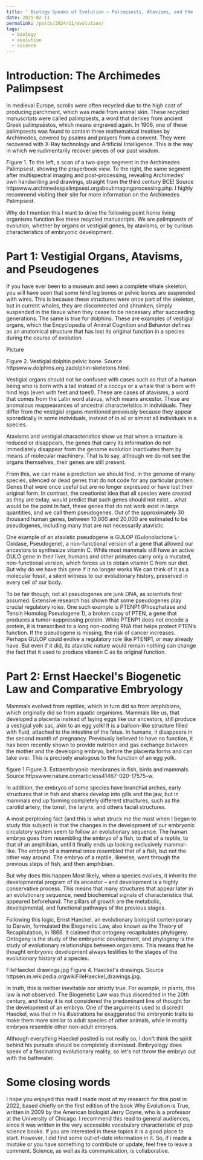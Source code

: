 ```yaml
---
title: ' Biology Speaks of Evolution – Palimpsests, Atavisms, and the (Disproved) "Biogenetic Law"'
date: 2025-02-11
permalink: /posts/2024/11/evolution/
tags:
  - biology
  - evolution
  - science
---
```


Introduction: The Archimedes Palimpsest
====

In medieval Europe, scrolls were often recycled due to the high cost of producing parchment, which was made from animal skin. These recycled manuscripts were called palimpsests, a word that derives from ancient Greek palimpsēstos, which means engraved again. In 1906, one of these palimpsests was found to contain three mathematical treatises by Archimedes, covered by psalms and prayers from a convent. They were recovered with X-Ray technology and Artificial Intelligence. This is the way in which we rudimentarily recover pieces of our past wisdom.

Figure 1. To the left, a scan of a two-page segment in the Archimedes Palimpsest, showing the prayerbook view. To the right, the same segment after multispectral imaging and post-processing, revealing Archimedes' own handwriting and drawings, straight from the third century BCE! Source httpswww.archimedespalimpsest.orgaboutimagingprocessing.php. I highly recommend visiting their site for more information on the Archimedes Palimpsest.

Why do I mention this I want to drive the following point home living organisms function like these recycled manuscripts. We are palimpsests of evolution, whether by organs or vestigial genes, by atavisms, or by curious characteristics of embryonic development.

Part 1: Vestigial Organs, Atavisms, and Pseudogenes
====

If you have ever been to a museum and seen a complete whale skeleton, you will have seen that some hind leg bones or pelvic bones are suspended with wires. This is because these structures were once part of the skeleton, but in current whales, they are disconnected and shrunken, simply suspended in the tissue when they cease to be necessary after succeeding generations. The same is true for dolphins. These are examples of vestigial organs, which the Encyclopedia of Animal Cognition and Behavior defines as an anatomical structure that has lost its original function in a species during the course of evolution.

Picture

Figure 2. Vestigial dolphin pelvic bone. Source httpswww.dolphins.org.zadolphin-skeletons.html.

Vestigial organs should not be confused with cases such as that of a human being who is born with a tail instead of a coccyx or a whale that is born with hind legs (even with feet and toes!). These are cases of atavisms, a word that comes from the Latin word atavus, which means ancestor. These are anomalous reappearances of ancestral characteristics in individuals. They differ from the vestigial organs mentioned previously because they appear sporadically in some individuals, instead of in all or almost all individuals in a species.

Atavisms and vestigial characteristics show us that when a structure is reduced or disappears, the genes that carry its information do not immediately disappear from the genome evolution inactivates them by means of molecular machinery. That is to say, although we do not see the organs themselves, their genes are still present.

From this, we can make a prediction we should find, in the genome of many species, silenced or dead genes that do not code for any particular protein. Genes that were once useful but are no longer expressed or have lost their original form. In contrast, the creationist idea that all species were created as they are today, would predict that such genes should not exist... what would be the point In fact, these genes that do not work exist in large quantities, and we call them pseudogenes. Out of the approximately 30 thousand human genes, between 10,000 and 20,000 are estimated to be pseudogenes, including many that are not necessarily atavistic.

One example of an atavistic pseudogene is GULOP (Gulonolactone L-Oxidase, Pseudogene), a non-functional version of a gene that allowed our ancestors to synthesize vitamin C. While most mammals still have an active GULO gene in their liver, humans and other primates carry only a mutated, non-functional version, which forces us to obtain vitamin C from our diet. But why do we have this gene if it no longer works We can think of it as a molecular fossil, a silent witness to our evolutionary history, preserved in every cell of our body.

To be fair though, not all pseudogenes are junk DNA, as scientists first assumed. Extensive research has shown that some pseudogenes play crucial regulatory roles. One such example is PTENP1 (Phosphatase and Tensin Homolog Pseudogene 1), a broken copy of PTEN, a gene that produces a tumor-suppressing protein. While PTENP1 does not encode a protein, it is transcribed to a long non-coding RNA that helps protect PTEN’s function. If the pseudogene is missing, the risk of cancer increases. Perhaps GULOP could evolve a regulatory role like PTENP1, or may already have. But even if it did, its atavistic nature would remain nothing can change the fact that it used to produce vitamin C as its original function.

Part 2: Ernst Haeckel's Biogenetic Law and Comparative Embryology
====

Mammals evolved from reptiles, which in turn did so from amphibians, which originally did so from aquatic organisms. Mammals like us, that developed a placenta instead of laying eggs like our ancestors, still produce a vestigial yolk sac, akin to an egg yolk! It is a balloon-like structure filled with fluid, attached to the intestine of the fetus. In humans, it disappears in the second month of pregnancy. Previously believed to have no function, it has been recently shown to provide nutrition and gas exchange between the mother and the developing embryo, before the placenta forms and can take over. This is precisely analogous to the function of an egg yolk.

figure 1 Figure 3. Extraembryonic membranes in fish, birds and mammals. Source httpswww.nature.comarticless41467-020-17575-w.

In addition, the embryos of some species have branchial arches, early structures that in fish and sharks develop into gills and the jaw, but in mammals end up forming completely different structures, such as the carotid artery, the tonsil, the larynx, and others facial structures.

A most perplexing fact (and this is what struck me the most when I began to study this subject) is that the changes in the development of our embryonic circulatory system seem to follow an evolutionary sequence. The human embryo goes from resembling the embryo of a fish, to that of a reptile, to that of an amphibian, until it finally ends up looking exclusively mammal-like. The embryo of a mammal once resembled that of a fish, but not the other way around. The embryo of a reptile, likewise, went through the previous steps of fish, and then amphibian.

But why does this happen Most likely, when a species evolves, it inherits the developmental program of its ancestor – and development is a highly conservative process. This means that many structures that appear later in an evolutionary sequence, need biochemical signals of characteristics that appeared beforehand. The pillars of growth are the metabolic, developmental, and functional pathways of the previous stages.

Following this logic, Ernst Haeckel, an evolutionary biologist contemporary to Darwin, formulated the Biogenetic Law, also known as the Theory of Recapitulation, in 1866. It claimed that ontogeny recapitulates phylogeny. Ontogeny is the study of the embryonic development, and phylogeny is the study of evolutionary relationships between organisms. This means that he thought embryonic development always testifies to the stages of the evolutionary history of a species.

FileHaeckel drawings.jpg Figure 4. Haeckel's drawings. Source httpsen.m.wikipedia.orgwikiFileHaeckel_drawings.jpg.

In truth, this is neither inevitable nor strictly true. For example, in plants, this law is not observed. The Biogenetic Law was thus discredited in the 20th century, and today it is not considered the predominant line of thought for the development of an embryo. One of the arguments used to discredit Haeckel, was that in his illustrations he exaggerated the embryonic traits to make them more similar to adult species of other animals, while in reality embryos resemble other non-adult embryos.

Although everything Haeckel posited is not really so, I don't think the spirit behind his pursuits should be completely dismissed. Embryology does speak of a fascinating evolutionary reality, so let's not throw the embryo out with the bathwater.

Some closing words
====

I hope you enjoyed this read! I made most of my research for this post in 2022, based chiefly on the first edition of the book Why Evolution is True, written in 2009 by the American biologist Jerry Coyne, who is a professor at the University of Chicago. I recommend this read to general audiences, since it was written in the very accessible vocabulary characteristic of pop science books. If you are interested in these topics it is a good place to start. However, I did find some out-of-date information in it. So, if i made a mistake or you have something to contribute or update, feel free to leave a comment. Science, as well as its communication, is collaborative.
